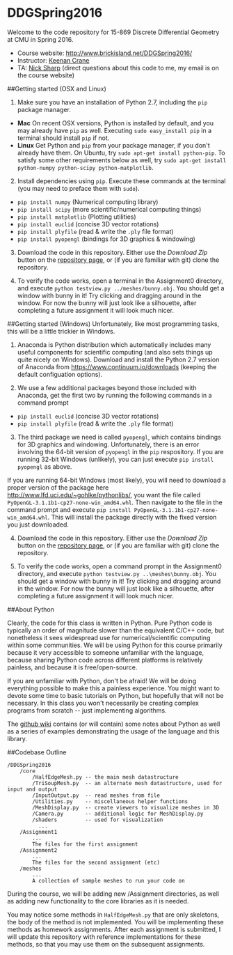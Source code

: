# DDGSpring2016

Welcome to the code repository for 15-869 Discrete Differential Geometry at CMU in Spring 2016.

* Course website: http://www.brickisland.net/DDGSpring2016/
* Instructor: [Keenan Crane](http://www.keenan.is/here)
* TA: [Nick Sharp](http://www.nmwsharp.com) (direct questions about this code to me, my email is on the course website)

##Getting started (OSX and Linux)

1. Make sure you have an installation of Python 2.7, including the `pip` package manager.
  * **Mac** On recent OSX versions, Python is installed by default, and you may already have `pip` as well. Executing `sudo easy_install pip` in a terminal should install `pip` if not.
  * **Linux** Get Python and `pip` from your package manager, if you don't already have them. On Ubuntu, try `sudo apt-get install python-pip`. To satisfy some other requirements below as well, try `sudo apt-get install python-numpy python-scipy python-matplotlib`.

2. Install dependencies using `pip`. Execute these commands at the terminal (you may need to preface them with `sudo`).
  * `pip install numpy` (Numerical computing library)
  * `pip install scipy` (more scientific/numerical computing things)
  * `pip install matplotlib` (Plotting utilities)
  * `pip install euclid` (concise 3D vector rotations)
  * `pip install plyfile` (read & write the `.ply` file format)
  * `pip install pyopengl` (bindings for 3D graphics & windowing)

3. Download the code in this repository. Either use the _Download Zip_ button on the [repository page](https://github.com/nmwsharp/DDGSpring2016), or (if you are familiar with git) clone the repository.

4. To verify the code works, open a terminal in the Assignment0 directory, and execute `python testview.py ../meshes/bunny.obj`. You should get a window with bunny in it! Try clicking and dragging around in the window. For now the bunny will just look like a silhouette, after completing a future assignment it will look much nicer.

##Getting started (Windows)
Unfortunately, like most programming tasks, this will be a little trickier in Windows.

1. Anaconda is Python distribution which automatically includes many useful components for scientific computing (and also sets things up quite nicely on Windows). Download and install the Python 2.7 version of Anaconda from https://www.continuum.io/downloads (keeping the default configuation options).

2. We use a few additional packages beyond those included with Anaconda, get the first two by running the following commands in a command prompt
  * `pip install euclid` (concise 3D vector rotations)
  * `pip install plyfile` (read & write the `.ply` file format)

3. The third package we need is called `pyopengl`, which contains bindings for 3D graphics and windowing. Unfortunately, there is an error involving the 64-bit version of `pyopengl` in the `pip` respository. If you are running 32-bit Windows (unlikely), you can just execute `pip install pyopengl` as above.

  If you are running 64-bit Windows (most likely), you will need to download a proper version of the package here http://www.lfd.uci.edu/~gohlke/pythonlibs/, you want the file called `PyOpenGL-3.1.1b1-cp27-none-win_amd64.whl`. Then navigate to the file in the command prompt and execute `pip install PyOpenGL-3.1.1b1-cp27-none-win_amd64.whl`. This will install the package directly with the fixed version you just downloaded.

4. Download the code in this repository. Either use the _Download Zip_ button on the [repository page](https://github.com/nmwsharp/DDGSpring2016), or (if you are familiar with git) clone the repository.

5. To verify the code works, open a command prompt in the Assignment0 directory, and execute `python testview.py ..\meshes\bunny.obj`. You should get a window with bunny in it! Try clicking and dragging around in the window. For now the bunny will just look like a silhouette, after completing a future assignment it will look much nicer.


##About Python

Clearly, the code for this class is written in Python. Pure Python code is typically an order of magnitude slower than the equivalent C/C++ code, but nonetheless it sees widespread use for numerical/scientific computing within some communities. We will be using Python for this course primarily because it very accessible to someone unfamiliar with the language, because sharing Python code across different platforms is relatively painless, and because it is free/open-source.

If you are unfamiliar with Python, don't be afraid! We will be doing everything possible to make this a painless experience. You might want to devote some time to basic tutorials on Python, but hopefully that will not be necessary. In this class you won't necessarily be creating complex programs from scratch -- just implementing algorithms.

The [github wiki](https://github.com/nmwsharp/DDGSpring2016/wiki) contains (or will contain) some notes about Python as well as a series of examples demonstrating the usage of the language and this library.


##Codebase Outline

```
/DDGSpring2016
    /core
        /HalfEdgeMesh.py -- the main mesh datastructure
        /TriSoupMesh.py  -- an alternate mesh datastructure, used for input and output
        /InputOutput.py  -- read meshes from file
        /Utilities.py    -- miscellaneous helper functions
        /MeshDisplay.py  -- create viewers to visualize meshes in 3D
        /Camera.py       -- additional logic for MeshDisplay.py
        /shaders         -- used for visualization
          ...
    /Assignment1
        ...
        The files for the first assignment
    /Assignment2
        ...
        The files for the second assignment (etc)
    /meshes
        ...
        A collection of sample meshes to run your code on
```

During the course, we will be adding new /Assignment directories, as well as adding new functionality to the core libraries as it is needed.

You may notice some methods in `HalfEdgeMesh.py` that are only skeletons, the body of the method is not implemented. You will be implementing these methods as homework assignments. After each assignment is submitted, I will update this repository with reference implementations for these methods, so that you may use them on the subsequent assignments.
